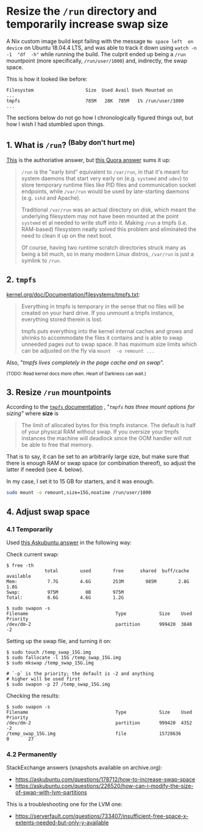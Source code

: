 # Resize the `/run` directory and temporarily increase swap size

A  Nix  custom image  build  kept  failing with  the
message `No space left  on device` on Ubuntu 18.04.4
LTS,  and was  able to  track it  down using  `watch
-n  -1  "df  -h"`   while  running  the  build.  The
culprit  ended up  being a  `/run` mountpoint  (more
specifically, `/run/user/1000`) and, indirectly, the
swap space.

This is how it looked like before:

``` text
Filesystem                   Size  Used Avail Use% Mounted on
...
tmpfs                        785M   28K  785M   1% /run/user/1000
...
```
The sections  below do not go  how I chronologically
figured things  out, but how  I wish I  had stumbled
upon things.

## 1. What is `/run`? <sup>(Baby don't hurt me)</sup>

[This](https://lwn.net/Articles/436012/)
is the authoriative answer, but
[this Quora answer](https://www.quora.com/What-is-the-significance-of-the-run-directory-in-Linux)
sums it up:

> `/run` is the "early bird" equivalent to `/var/run`,
> in  that it's  meant for  system daemons  that start
> very  early  on  (e.g.   `systemd`  and  `udev`)  to
> store  temporary runtime  files like  PID files  and
> communication  socket  endpoints,  while  `/var/run`
> would be used by  late-starting daemons (e.g. `sshd`
> and Apache).
>
> Traditional  `/var/run` was  an actual  directory on
> disk, which meant the  underlying filesystem may not
> have  been  mounted at  the  point  `systemd` et  al
> needed  to  write stuff  into  it.  Making `/run`  a
> tmpfs (i.e. RAM-based) filesystem neatly solved this
> problem and  eliminated the need  to clean it  up on
> the next boot.
>
> Of  course, having  two runtime  scratch directories
> struck many as  being a bit much, so  in many modern
> Linux  distros,  `/var/run`  is just  a  symlink  to
> `/run`.

## 2. `tmpfs`

[kernel.org/doc/Documentation/filesystems/tmpfs.txt](https://www.kernel.org/doc/Documentation/filesystems/tmpfs.txt):

> Everything in  tmpfs is temporary in  the sense that
> no files will be created  on your hard drive. If you
> unmount a tmpfs  instance, everything stored therein
> is lost.
>
> tmpfs  puts  everything  into  the  kernel  internal
> caches  and grows  and  shrinks  to accommodate  the
> files it contains and is able to swap unneeded pages
> out to swap space. It  has maximum size limits which
> can be  adjusted on  the fly  via `mount  -o remount
> ...`

Also, "_tmpfs lives completely in the page cache and
on swap_".

<sup>(TODO:  Read  kernel  docs   more  often.  Heart  of
Darkness can wait.)</sup>

## 3. Resize `/run` mountpoints

According to the
[`tmpfs` documentation](https://www.kernel.org/doc/Documentation/filesystems/tmpfs.txt)
, "_`tmpfs` has three mount options for sizing"_ where
**size** is

> The  limit   of  allocated  bytes  for   this  tmpfs
> instance. The  default is half of  your physical RAM
> without swap.  If you oversize your  tmpfs instances
> the machine will deadlock since the OOM handler will
> not be able to free that memory.

That  is to  say, it  can be  set to  an arbitrarily
large size, but  make sure that there  is enough RAM
or  swap  space  (or combination thereof), so adjust
the latter if needed (see 4. below).

In my case,  I set it to 15 GB  for starters, and it
was enough.

```sh
sudo mount -o remount,size=15G,noatime /run/user/1000
```

## 4. Adjust swap space

### 4.1 Temporarily

Used [this Askubuntu answer](https://askubuntu.com/questions/178712/how-to-increase-swap-space/534090#534090) in the following way:

Check current swap:

```text
$ free -th
              total        used        free      shared  buff/cache   available
Mem:           7.7G        4.6G        253M        985M        2.8G        1.8G
Swap:          975M          0B        975M
Total:         8.6G        4.6G        1.2G

$ sudo swapon -s
Filename                                Type            Size    Used    Priority
/dev/dm-2                               partition       999420  3840    -2
```

Setting up the swap file, and turning it on:

```text
$ sudo touch /temp_swap_15G.img
$ sudo fallocate -l 15G /temp_swap_15G.img
$ sudo mkswap /temp_swap_15G.img

# `-p` is the priority; the default is -2 and anything
# higher will be used first
$ sudo swapon -p 27 /temp_swap_15G.img
```

Checking the results:

```text
$ sudo swapon -s
Filename                                Type            Size    Used    Priority
/dev/dm-2                               partition       999420  4352    -2
/temp_swap_15G.img                      file            15728636        0       27
```

### 4.2 Permanently

StackExchange answers (snapshots available on archive.org):  

* https://askubuntu.com/questions/178712/how-to-increase-swap-space
* https://askubuntu.com/questions/226520/how-can-i-modify-the-size-of-swap-with-lvm-partitions

This is a troubleshooting one for the LVM one:  
* https://serverfault.com/questions/733407/insufficient-free-space-x-extents-needed-but-only-y-available

